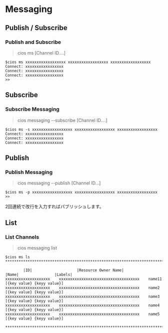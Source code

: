 # Messaging

## Publish / Subscribe

### Publish and Subscribe

> cios ms [Channel ID....]

```shell
$cios ms xxxxxxxxxxxxxxxxxx xxxxxxxxxxxxxxxxxx xxxxxxxxxxxxxxxxxx
Connect: xxxxxxxxxxxxxxxxx
Connect: xxxxxxxxxxxxxxxxx
Connect: xxxxxxxxxxxxxxxxx
>>
```

## Subscribe

### Subscribe Messaging

> cios messaging --subscribe [Channel ID....]

```shell
$cios ms -s xxxxxxxxxxxxxxxxxx xxxxxxxxxxxxxxxxxx xxxxxxxxxxxxxxxxxx
Connect: xxxxxxxxxxxxxxxxx
Connect: xxxxxxxxxxxxxxxxx
Connect: xxxxxxxxxxxxxxxxx
```

## Publish

### Publish Messaging

> cios messaging --publish [Channel ID...]

```shell
$cios ms -p xxxxxxxxxxxxxxxxxx xxxxxxxxxxxxxxxxxx xxxxxxxxxxxxxxxxxx
>>
```

2回連続で改行を入力すればパブリッシュします。

## List

### List Channels

> cios messaging list

```shell
$cios ms ls
*****************************************************************************

        |ID|                    |Resource Owner Name|             |Name|                |Labels|
xxxxxxxxxxxxxxxxxxxx    xxxxxxxxxxxxxxxxxxxxxxxxxxxxxxxxxxxx    name11   [{key value} {keyy value}]
xxxxxxxxxxxxxxxxxxxx    xxxxxxxxxxxxxxxxxxxxxxxxxxxxxxxxxxxx    name2    [{key value} {keyy value}]
xxxxxxxxxxxxxxxxxxxx    xxxxxxxxxxxxxxxxxxxxxxxxxxxxxxxxxxxx    name3    [{key value} {keyy value}]
xxxxxxxxxxxxxxxxxxxx    xxxxxxxxxxxxxxxxxxxxxxxxxxxxxxxxxxxx    name4    [{key value} {keyy value}]
xxxxxxxxxxxxxxxxxxxx    xxxxxxxxxxxxxxxxxxxxxxxxxxxxxxxxxxxx    name5    [{key value} {keyy value}]

*****************************************************************************
```

